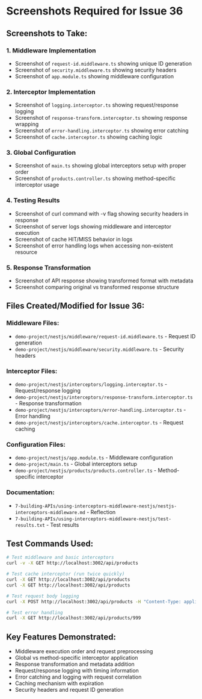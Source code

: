 # Screenshots Required for Issue 36

## Screenshots to Take:

### 1. Middleware Implementation
- Screenshot of `request-id.middleware.ts` showing unique ID generation
- Screenshot of `security.middleware.ts` showing security headers
- Screenshot of `app.module.ts` showing middleware configuration

### 2. Interceptor Implementation  
- Screenshot of `logging.interceptor.ts` showing request/response logging
- Screenshot of `response-transform.interceptor.ts` showing response wrapping
- Screenshot of `error-handling.interceptor.ts` showing error catching
- Screenshot of `cache.interceptor.ts` showing caching logic

### 3. Global Configuration
- Screenshot of `main.ts` showing global interceptors setup with proper order
- Screenshot of `products.controller.ts` showing method-specific interceptor usage

### 4. Testing Results
- Screenshot of curl command with -v flag showing security headers in response
- Screenshot of server logs showing middleware and interceptor execution
- Screenshot of cache HIT/MISS behavior in logs
- Screenshot of error handling logs when accessing non-existent resource

### 5. Response Transformation
- Screenshot of API response showing transformed format with metadata
- Screenshot comparing original vs transformed response structure

## Files Created/Modified for Issue 36:

### Middleware Files:
- `demo-project/nestjs/middleware/request-id.middleware.ts` - Request ID generation
- `demo-project/nestjs/middleware/security.middleware.ts` - Security headers

### Interceptor Files:
- `demo-project/nestjs/interceptors/logging.interceptor.ts` - Request/response logging
- `demo-project/nestjs/interceptors/response-transform.interceptor.ts` - Response transformation
- `demo-project/nestjs/interceptors/error-handling.interceptor.ts` - Error handling
- `demo-project/nestjs/interceptors/cache.interceptor.ts` - Request caching

### Configuration Files:
- `demo-project/nestjs/app.module.ts` - Middleware configuration
- `demo-project/main.ts` - Global interceptors setup
- `demo-project/nestjs/products/products.controller.ts` - Method-specific interceptor

### Documentation:
- `7-building-APIs/using-interceptors-middleware-nestjs/nestjs-interceptors-middleware.md` - Reflection
- `7-building-APIs/using-interceptors-middleware-nestjs/test-results.txt` - Test results

## Test Commands Used:
```bash
# Test middleware and basic interceptors
curl -v -X GET http://localhost:3002/api/products

# Test cache interceptor (run twice quickly)
curl -X GET http://localhost:3002/api/products
curl -X GET http://localhost:3002/api/products

# Test request body logging
curl -X POST http://localhost:3002/api/products -H "Content-Type: application/json" -d '{"name":"Test Interceptors","price":99.99,"description":"Testing middleware and interceptors"}'

# Test error handling
curl -X GET http://localhost:3002/api/products/999
```

## Key Features Demonstrated:
- Middleware execution order and request preprocessing
- Global vs method-specific interceptor application  
- Response transformation and metadata addition
- Request/response logging with timing information
- Error catching and logging with request correlation
- Caching mechanism with expiration
- Security headers and request ID generation
